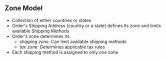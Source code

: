 ## Zone Model
* Collection of either countries or states
* Order's Shipping Address (country or a state) defines its zone
and limits available Shipping Methods
* Order's zone determines its:
  * *shipping zone*: Can limit available shipping methods
  * *tax zone*: Determines applicable tax rules
* Each shipping method is assigned to only one zone
